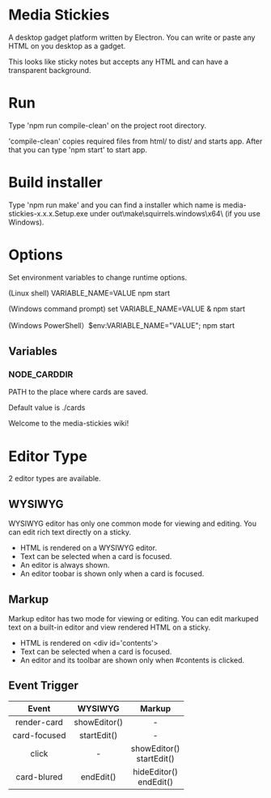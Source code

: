 # Media Stickies
A desktop gadget platform written by Electron.
You can write or paste any HTML on you desktop as a gadget.

This looks like sticky notes but accepts any HTML and can have a transparent background.

# Run

Type 'npm run compile-clean' on the project root directory.

'compile-clean' copies required files from html/ to dist/ and starts app. 
After that you can type 'npm start' to start app.


# Build installer

Type 'npm run make' and you can find a installer which name is media-stickies-x.x.x.Setup.exe under out\make\squirrels.windows\x64\ (if you use Windows).

# Options

Set environment variables to change runtime options.

(Linux shell) VARIABLE_NAME=VALUE npm start

(Windows command prompt) set VARIABLE_NAME=VALUE & npm start

(Windows PowerShell）$env:VARIABLE_NAME="VALUE"; npm start

## Variables

### NODE_CARDDIR

PATH to the place where cards are saved.

Default value is ./cards

Welcome to the media-stickies wiki!


# Editor Type

2 editor types are available.

## WYSIWYG

WYSIWYG editor has only one common mode for viewing and editing.
You can edit rich text directly on a sticky.

* HTML is rendered on a WYSIWYG editor.
* Text can be selected when a card is focused.
* An editor is always shown.
* An editor toobar is shown only when a card is focused.

## Markup

Markup editor has two mode for viewing or editing.
You can edit markuped text on a built-in editor and view rendered HTML on a sticky.

* HTML is rendered on &lt;div id='contents'&gt;
* Text can be selected when a card is focused.
* An editor and its toolbar are shown only when #contents is clicked.

## Event Trigger

| Event | WYSIWYG | Markup |
| :---: |  :---:  | :---:  |
| render-card | showEditor() | - |
| card-focused | startEdit() | - |
| click | - | showEditor()<br>startEdit() |
| card-blured | endEdit() | hideEditor()<br>endEdit() |
